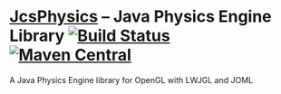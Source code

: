 
# [JcsPhysics](https://github.com/J-Ibarra/JcsPhysics/tree/master) – Java Physics Engine Library [![Build Status](https://travis-ci.org/J-Ibarra/JcsPhysics.svg?branch=master)](https://travis-ci.org/J-Ibarra/JcsPhysics) [![Maven Central](https://maven-badges.herokuapp.com/maven-central/org.joml/joml/badge.svg)](http://search.maven.org/#search%7Cga%7C1%7Ca%3A%22joml%22)
A Java Physics Engine library for OpenGL with LWJGL and JOML
